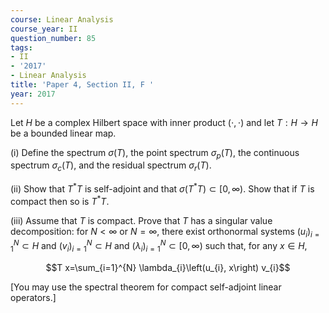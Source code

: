```yaml
---
course: Linear Analysis
course_year: II
question_number: 85
tags:
- II
- '2017'
- Linear Analysis
title: 'Paper 4, Section II, F '
year: 2017
---
```




Let $H$ be a complex Hilbert space with inner product $(\cdot, \cdot)$ and let $T: H \rightarrow H$ be a bounded linear map.

(i) Define the spectrum $\sigma(T)$, the point spectrum $\sigma_{p}(T)$, the continuous spectrum $\sigma_{c}(T)$, and the residual spectrum $\sigma_{r}(T)$.

(ii) Show that $T^{*} T$ is self-adjoint and that $\sigma\left(T^{*} T\right) \subset[0, \infty)$. Show that if $T$ is compact then so is $T^{*} T$.

(iii) Assume that $T$ is compact. Prove that $T$ has a singular value decomposition: for $N<\infty$ or $N=\infty$, there exist orthonormal systems $\left(u_{i}\right)_{i=1}^{N} \subset H$ and $\left(v_{i}\right)_{i=1}^{N} \subset H$ and $\left(\lambda_{i}\right)_{i=1}^{N} \subset[0, \infty)$ such that, for any $x \in H$,

$$T x=\sum_{i=1}^{N} \lambda_{i}\left(u_{i}, x\right) v_{i}$$

[You may use the spectral theorem for compact self-adjoint linear operators.]